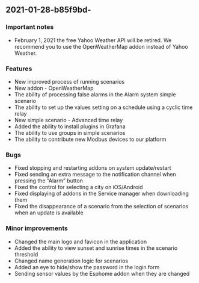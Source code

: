 ## 2021-01-28-b85f9bd-

### Important notes
- February 1, 2021 the free Yahoo Weather API will be retired. We recommend you to use the OpenWeatherMap addon instead of Yahoo Weather.

### Features
- New improved process of running scenarios
- New addon - OpenWeatherMap
- The ability of processing false alarms in the Alarm system simple scenario
- The ability to set up the values setting on a schedule using a cyclic time relay
- New simple scenario - Advanced time relay
- Added the ability to install plugins in Grafana
- The ability to use groups in simple scenarios
- The ability to contribute new Modbus devices to our platform

### Bugs
- Fixed stopping and restarting addons on system update/restart
- Fixed sending an extra message to the notification channel when pressing the “Alarm” button
- Fixed the control for selecting a city on iOS/Android
- Fixed displaying of addons in the Service manager when downloading them
- Fixed the disappearance of a scenario from the selection of scenarios when an update is available

### Minor improvements
- Changed the main logo and favicon in the application
- Added the ability to view sunset and sunrise times in the scenario threshold
- Changed name generation logic for scenarios
- Added an eye to hide/show the password in the login form
- Sending sensor values by the Esphome addon when they are changed
